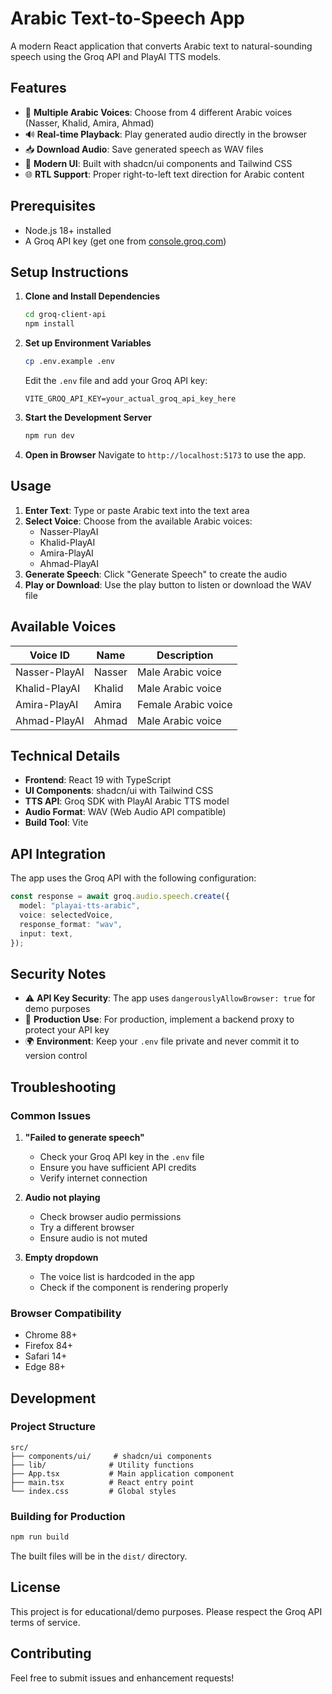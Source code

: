 # Arabic Text-to-Speech App

A modern React application that converts Arabic text to natural-sounding speech using the Groq API and PlayAI TTS models.

## Features

- 🎤 **Multiple Arabic Voices**: Choose from 4 different Arabic voices (Nasser, Khalid, Amira, Ahmad)
- 🔊 **Real-time Playback**: Play generated audio directly in the browser
- 📥 **Download Audio**: Save generated speech as WAV files
- 🎨 **Modern UI**: Built with shadcn/ui components and Tailwind CSS
- 🌐 **RTL Support**: Proper right-to-left text direction for Arabic content

## Prerequisites

- Node.js 18+ installed
- A Groq API key (get one from [console.groq.com](https://console.groq.com/keys))

## Setup Instructions

1. **Clone and Install Dependencies**
   ```bash
   cd groq-client-api
   npm install
   ```

2. **Set up Environment Variables**
   ```bash
   cp .env.example .env
   ```
   
   Edit the `.env` file and add your Groq API key:
   ```
   VITE_GROQ_API_KEY=your_actual_groq_api_key_here
   ```

3. **Start the Development Server**
   ```bash
   npm run dev
   ```

4. **Open in Browser**
   Navigate to `http://localhost:5173` to use the app.

## Usage

1. **Enter Text**: Type or paste Arabic text into the text area
2. **Select Voice**: Choose from the available Arabic voices:
   - Nasser-PlayAI
   - Khalid-PlayAI
   - Amira-PlayAI
   - Ahmad-PlayAI
3. **Generate Speech**: Click "Generate Speech" to create the audio
4. **Play or Download**: Use the play button to listen or download the WAV file

## Available Voices

| Voice ID | Name | Description |
|----------|------|-------------|
| Nasser-PlayAI | Nasser | Male Arabic voice |
| Khalid-PlayAI | Khalid | Male Arabic voice |
| Amira-PlayAI | Amira | Female Arabic voice |
| Ahmad-PlayAI | Ahmad | Male Arabic voice |

## Technical Details

- **Frontend**: React 19 with TypeScript
- **UI Components**: shadcn/ui with Tailwind CSS
- **TTS API**: Groq SDK with PlayAI Arabic TTS model
- **Audio Format**: WAV (Web Audio API compatible)
- **Build Tool**: Vite

## API Integration

The app uses the Groq API with the following configuration:

```typescript
const response = await groq.audio.speech.create({
  model: "playai-tts-arabic",
  voice: selectedVoice,
  response_format: "wav",
  input: text,
});
```

## Security Notes

- ⚠️ **API Key Security**: The app uses `dangerouslyAllowBrowser: true` for demo purposes
- 🔐 **Production Use**: For production, implement a backend proxy to protect your API key
- 🌍 **Environment**: Keep your `.env` file private and never commit it to version control

## Troubleshooting

### Common Issues

1. **"Failed to generate speech"**
   - Check your Groq API key in the `.env` file
   - Ensure you have sufficient API credits
   - Verify internet connection

2. **Audio not playing**
   - Check browser audio permissions
   - Try a different browser
   - Ensure audio is not muted

3. **Empty dropdown**
   - The voice list is hardcoded in the app
   - Check if the component is rendering properly

### Browser Compatibility

- Chrome 88+
- Firefox 84+
- Safari 14+
- Edge 88+

## Development

### Project Structure

```
src/
├── components/ui/     # shadcn/ui components
├── lib/              # Utility functions
├── App.tsx           # Main application component
├── main.tsx          # React entry point
└── index.css         # Global styles
```

### Building for Production

```bash
npm run build
```

The built files will be in the `dist/` directory.

## License

This project is for educational/demo purposes. Please respect the Groq API terms of service.

## Contributing

Feel free to submit issues and enhancement requests!